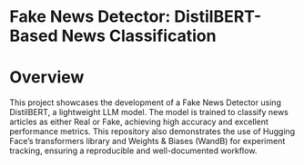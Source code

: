 # Fake News Detector: DistilBERT-Based News Classification

# Overview

This project showcases the development of a Fake News Detector using DistilBERT, a lightweight LLM model. The model is trained to classify news articles as either Real or Fake, achieving high accuracy and excellent performance metrics. This repository also demonstrates the use of Hugging Face’s transformers library and Weights & Biases (WandB) for experiment tracking, ensuring a reproducible and well-documented workflow.

